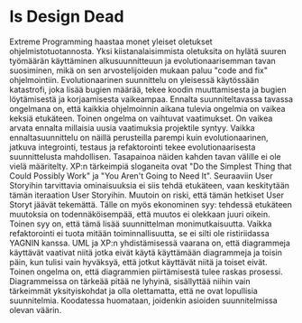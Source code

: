 # Is Design Dead

Extreme Programming haastaa monet yleiset oletukset ohjelmistotuotannosta. Yksi kiistanalaisimmista oletuksita on hylätä suuren työmäärän käyttäminen alkusuunnitteuun ja evolutionaarisemman tavan suosiminen, mikä on sen arvostelijoiden mukaan paluu "code and fix" ohjelmointiin. Evolutionaarinen suunnittelu on yleisessä käytössään katastrofi, joka lisää bugien määrää, tekee koodin muuttamisesta ja bugien löytämisestä ja korjaamisesta vaikeampaa. Ennalta suunniteltavassa tavassa ongelmana on, että kaikkia ohjelmoinnin aikana tulevia ongelmia on vaikea keksiä etukäteen. Toinen ongelma on vaihtuvat vaatimukset. On vaikea arvata ennalta millaisia uusia vaatimuksia projektile syntyy. Vaikka ennaltasuunnittelu on näillä perusteilla parempi kuin evolutionaarinen, jatkuva integrointi, testaus ja refaktorointi tekee evolutionaarisesta suunnittelusta mahdollisen. Tasapainoa näiden kahden tavan välille ei ole vielä määritelty. XP:n tärkeimpiä sloganeita ovat "Do the Simplest Thing that Could Possibly Work" ja "You Aren't Going to Need It". Seuraaviin User Storyihin tarvittavia ominaisuuksia ei siis tehdä etukäteen, vaan keskitytään tämän iteraation User Storyihin. Muutoin on riski, että tämän hetkiset User Storyt jäävät tekemättä. Tälle on myös ekonominen syy: tehdessä etukäteen muutoksia on todennäköisempää, että muutos ei olekkaan juuri oikein. Toinen syy on, että tämä lisää suunnittelman monimutkaisuutta. Vaikka refaktorointi ei tuota mitään toiminnallisuutta, se ei silti ole ristiriidassa YAGNIN kanssa. UML ja XP:n yhdistämisessä vaarana on, että diagrammeja käyttävät vaativat niitä jotka eivät käytä käyttämään diagrammeja ja toisin päin, kun tulisi vain hyväksyä, että jotkut käyttävät niitä ja toiset eivät. Toinen ongelma on, että diagrammien piirtämisestä tulee raskas prosessi. Diagrammeissa on tärkeää pitää ne lyhyinä, sisällyttää niihin vain tärkeimmät yksityiskohdat ja olla olettamatta, että ne ovat lopullisia suunnitelmia. Koodatessa huomataan, joidenkin asioiden suunnitelmissa olevan väärin.
